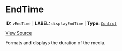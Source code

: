 # EndTime

**ID:** `vEndTime` | **LABEL:** `displayEndTime` | **Type:** [`Control`](../control-interface.md)

[View Source](../../../../../../vime-complete/src/plugins/controls/control/time/EndTime.svelte)

Formats and displays the duration of the media.